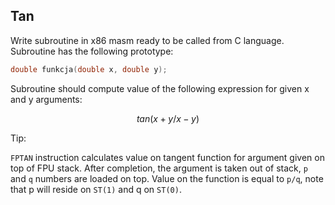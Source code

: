 ## Tan

Write subroutine in x86 masm ready to be called from C language.
Subroutine has the following prototype:

```c
double funkcja(double x, double y);
```

Subroutine should compute value of the following expression for given x and y arguments:

$$ tan(x+y/x-y) $$

Tip:

`FPTAN` instruction calculates value on tangent function for argument given on top of FPU stack. After completion, the argument is taken out of stack, `p` and `q` numbers are loaded on top.
Value on the function is equal to `p/q`, note that p will reside on `ST(1)` and q on `ST(0)`.